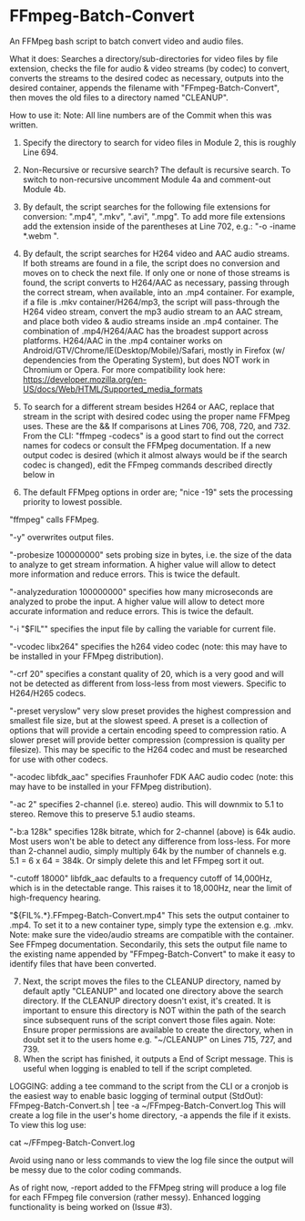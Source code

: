 # FFmpeg-Batch-Convert
An FFMpeg bash script to batch convert video and audio files.

What it does:
Searches a directory/sub-directories for video files by file extension, checks the file for  audio & video streams (by codec) to convert, converts the streams to the desired codec as necessary, outputs into the desired container, appends the filename with "FFmpeg-Batch-Convert", then moves the old files to a directory named "CLEANUP".

How to use it:
Note:  All line numbers are of the Commit when this was written.

1. Specify the directory to search for video files in Module 2, this is roughly Line 694.

2. Non-Recursive or recursive search?  The default is recursive search.  To switch to non-recursive uncomment Module 4a and comment-out Module 4b.

3. By default, the script searches for the following file extensions for conversion: ".mp4", ".mkv", ".avi", ".mpg".  To add more file extensions add the extension inside of the parentheses at Line 702, e.g.: "-o -iname \*.webm ".

4. By default, the script searches for H264 video and AAC audio streams.  If both streams are found in a file, the script does no conversion and moves on to check the next file.  If only one or none of those streams is found, the script converts to H264/AAC as necessary, passing through the correct stream, when available, into an .mp4 container.  For example, if a file is .mkv container/H264/mp3, the script will pass-through the H264 video stream, convert the mp3 audio stream to an AAC stream, and place both video & audio streams inside an .mp4 container.  The combination of .mp4/H264/AAC has the broadest support across platforms.  H264/AAC in the .mp4 container works on Android/GTV/Chrome/IE(Desktop/Mobile)/Safari, mostly in Firefox (w/ dependencies from the Operating System), but does NOT work in Chromium or Opera.  For more compatibility look here: https://developer.mozilla.org/en-US/docs/Web/HTML/Supported_media_formats
5. To search for a different stream besides H264 or AAC, replace that stream in the script with desired codec using the proper name FFMpeg uses.  These are the && If comparisons at Lines 706, 708, 720, and 732.  From the CLI:  "ffmpeg -codecs" is a good start to find out the correct names for codecs or consult the FFMpeg documentation.  If a new output codec is desired (which it almost always would be if the search codec is changed), edit the FFmpeg commands described directly below in
6.  The default FFMpeg options in order are;
"nice -19"        sets the processing priority to lowest possible.

"ffmpeg"          calls FFMpeg.

"-y"              overwrites output files.

"-probesize 100000000"        sets probing size in bytes, i.e. the size of the data to analyze to get stream information. A higher value will allow to detect more information and reduce errors.  This is twice the default.

"-analyzeduration 100000000"        specifies how many microseconds are analyzed to probe the input. A higher value will allow to detect more accurate information and reduce errors.  This is twice the default.

"-i "$FIL""        specifies the input file by calling the variable for current file.

"-vcodec libx264"        specifies the h264 video codec (note:  this may have to be installed in your FFMpeg distribution).

"-crf 20"        specifies a constant quality of 20, which is a very good and will not be detected as different from loss-less from most viewers.  Specific to H264/H265 codecs.

"-preset veryslow"        very slow preset provides the highest compression and smallest file size, but at the slowest speed.  A preset is a collection of options that will provide a certain encoding speed to compression ratio. A slower preset will provide better compression (compression is quality per filesize).  This may be specific to the H264 codec and must be researched for use with other codecs.

"-acodec libfdk_aac"        specifies Fraunhofer FDK AAC audio codec  (note:  this may have to be installed in your FFMpeg distribution).

"-ac 2"        specifies 2-channel (i.e. stereo) audio.  This will downmix to 5.1 to stereo.  Remove this to preserve 5.1 audio steams.

"-b:a 128k"        specifies 128k bitrate, which for 2-channel (above) is 64k audio.  Most users won't be able to detect any difference from loss-less.  For more than 2-channel audio, simply multiply 64k by the number of channels e.g. 5.1 = 6 x 64 = 384k.  Or simply delete this and let FFmpeg sort it out.

"-cutoff 18000"        libfdk_aac defaults to a frequency cutoff of 14,000Hz, which is in the detectable range.  This raises it to 18,000Hz, near the limit of high-frequency hearing.

"${FIL%.*}.FFmpeg-Batch-Convert.mp4"        This sets the output container to .mp4.  To set it to a new container type, simply type the extension e.g. .mkv.  Note:  make sure the video/audio streams are compatible with the container.  See FFmpeg documentation.  Secondarily, this sets the output file name to the existing name appended by "FFmpeg-Batch-Convert" to make it easy to identify files that have been converted.

7.  Next, the script moves the files to the CLEANUP directory, named by default aptly "CLEANUP" and located one directory above the search directory.  If the CLEANUP directory doesn't exist, it's created.  It is important to ensure this directory is NOT within the path of the search since subsequent runs of the script convert those files again.  Note:  Ensure proper permissions are available to create the directory, when in doubt set it to the users home e.g. "~/CLEANUP" on Lines 715, 727, and 739.
8.  When the script has finished, it outputs a End of Script message.  This is useful when logging is enabled to tell if the script completed.

LOGGING:  adding a tee command to the script from the CLI or a cronjob is the easiest way to enable basic logging of terminal output (StdOut):
FFmpeg-Batch-Convert.sh | tee -a ~/FFmpeg-Batch-Convert.log
This will create a log file in the user's home directory, -a appends the file if it exists. To view this log use:

cat ~/FFmpeg-Batch-Convert.log

Avoid using nano or less commands to view the log file since the output will be messy due to the color coding commands.

As of right now, -report added to the FFMpeg string will produce a log file for each FFmpeg file conversion (rather messy).  Enhanced logging functionality is being worked on (Issue #3).
